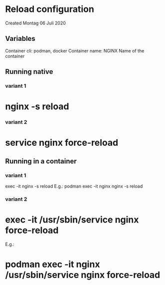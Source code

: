 # Reload configuration
Created Montag 06 Juli 2020

Variables
---------
Container cli:		podman, docker
Container name:		NGINX Name of the container

Running native
--------------

### variant 1
# nginx -s reload

### variant 2
# service nginx force-reload

Running in a container
----------------------

### variant 1
<Container cli> exec -it <Container name> nginx -s reload
E.g.:
podman exec -it nginx nginx -s reload

### variant 2
# <Container cli> exec -it <Container name> /usr/sbin/service nginx force-reload
E.g.:
# podman exec -it nginx /usr/sbin/service nginx force-reload

